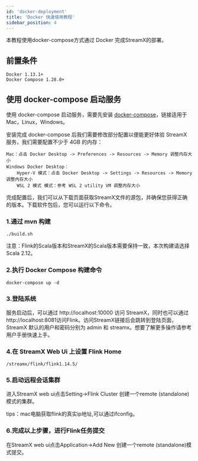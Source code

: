 ```yaml
---
id: 'docker-deployment'
title: 'Docker 快速使用教程'
sidebar_position: 4
---
```


本教程使用docker-compose方式通过 Docker 完成StreamX的部署。
## 前置条件
    Docker 1.13.1+
    Docker Compose 1.28.0+
## 使用 docker-compose 启动服务

使用 docker-compose 启动服务，需要先安装 [docker-compose](https://docs.docker.com/compose/install/)，链接适用于 Mac，Linux，Windows。

安装完成 docker-compose 后我们需要修改部分配置以便能更好体验 StreamX 服务，我们需要配置不少于 4GB 的内存：

    Mac：点击 Docker Desktop -> Preferences -> Resources -> Memory 调整内存大小
    Windows Docker Desktop：
        Hyper-V 模式：点击 Docker Desktop -> Settings -> Resources -> Memory 调整内存大小
        WSL 2 模式 模式：参考 WSL 2 utility VM 调整内存大小

完成配置后，我们可以从下载页面获取StreamX文件的源包，并确保您获得正确的版本。下载软件包后，您可以运行以下命令。

### 1.通过 mvn 构建
```
./build.sh
```
注意：Flink的Scala版本和StreamX的Scala版本需要保持一致，本次构建请选择Scala 2.12。

### 2.执行 Docker Compose 构建命令
```
docker-compose up -d
```
### 3.登陆系统

服务启动后，可以通过 http://localhost:10000 访问 StreamX，同时也可以通过 http://localhost:8081访问Flink。访问StreamX链接后会跳转到登陆页面，StreamX 默认的用户和密码分别为 admin 和 streamx。想要了解更多操作请参考用户手册快速上手。

### 4.在 StreamX Web Ui 上设置 Flink Home
```
/streamx/flink/flink1.14.5/
```

### 5.启动远程会话集群

进入StreamX web ui点击Setting->Flink Cluster 创建一个remote (standalone)模式的集群。

tips：mac电脑获取flink的真实ip地址,可以通过ifconfig。
### 6.完成以上步骤，进行Flink任务提交

在StreamX web ui点击Application->Add New 创建一个remote (standalone)模式提交。
